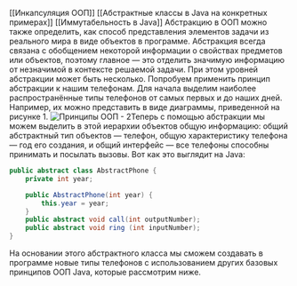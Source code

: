 [[Инкапсуляция ООП]]
[[Абстрактные классы в Java на конкретных примерах]]
[[Иммутабельность в Java]]
Абстракцию в ООП можно также определить, как способ представления элементов задачи из реального мира в виде объектов в программе. Абстракция всегда связана с обобщением некоторой информации о свойствах предметов или объектов, поэтому главное — это отделить значимую информацию от незначимой в контексте решаемой задачи. При этом уровней абстракции может быть несколько. Попробуем применить принцип абстракции к нашим телефонам. Для начала выделим наиболее распространённые типы телефонов от самых первых и до наших дней. Например, их можно представить в виде диаграммы, приведенной на рисунке 1. ![Принципы ООП - 2](https://cdn.javarush.com/images/article/231fecfa-b0f7-46d0-9500-32d1cdced5e2/800.webp)Теперь с помощью абстракции мы можем выделить в этой иерархии объектов общую информацию: общий абстрактный тип объектов — телефон, общую характеристику телефона — год его создания, и общий интерфейс — все телефоны способны принимать и посылать вызовы. Вот как это выглядит на Java:

```java
public abstract class AbstractPhone {
    private int year;

    public AbstractPhone(int year) {
        this.year = year;
    }
    public abstract void call(int outputNumber);
    public abstract void ring (int inputNumber);
}
```

На основании этого абстрактного класса мы сможем создавать в программе новые типы телефонов с использованием других базовых принципов ООП Java, которые рассмотрим ниже.